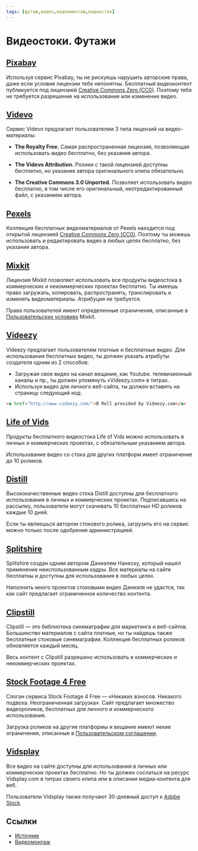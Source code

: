 ```yaml
---
tags: [футаж,видео,видеомонтаж,видеосток]
---
```

# Видеостоки. Футажи

## [Pixabay](https://pixabay.com/)

Используя сервис Pixabay, ты не рискуешь нарушить авторские права, даже если условия лицензии тебе непонятны. Бесплатный видеоконтент публикуется под лицензией [Creative Commons Zero (CC0)](https://creativecommons.org/publicdomain/zero/1.0/). Поэтому тебе не требуется разрешение на использование или изменение видео.

## [Videvo](https://www.videvo.net/)

Сервис Videvo предлагает пользователям 3 типа лицензий на видео-материалы:

- **The Royalty Free.** Самая распространенная лицензия, позволяющая использовать видео бесплатно, без указания автора.

- **The Videvo Attribution.** Ролики с такой лицензией доступны бесплатно, но указание автора оригинального клипа обязательно.

- **The Creative Commons 3.0 Unported.** Позволяет использовать видео бесплатно, в том числе его оригинальный, неотредактированный файл, с указанием автора.

## [Pexels](https://www.pexels.com/videos/)

Коллекция бесплатных видеоматериалов от Pexels находится под открытой лицензией [Creative Commons Zero (CC0)](https://creativecommons.org/publicdomain/zero/1.0/). Поэтому ты можешь использовать и редактировать видео в любых целях бесплатно, без указания автора.

## [Mixkit](https://mixkit.co/)

Лицензия Mixkit позволяет использовать все продукты видеостока в коммерческих и некоммерческих проектах бесплатно. Ты имеешь право загружать, копировать, распространять, транслировать и изменять видеоматериалы. Атрибуция не требуется.

Права пользователей имеют определенные ограничения, описанные в [Пользовательских условиях](https://mixkit.co/terms/) Mixkit.

## [Videezy](https://www.videezy.com/)

Videezy предлагает пользователям платные и бесплатные видео. Для использования бесплатных видео, ты должен указать атрибуты создателя одним из 2 способов:

- Загружая свое видео на канал вещания, как Youtube. телевизионный каналы и пр., ты должен упомянуть «Videezy.com» в титрах.
- Используя видео для личного веб-сайта, ты должен вставить на страницу следующий код:

```html
<a href="http://www.videezy.com/">B Roll provided by Videezy.com</a>
```

## [Life of Vids](http://www.lifeofvids.com/)

Продукты бесплатного видеостока Life of Vids можно использовать в личных и коммерческих проектах, с обязательным указанием автора.

Использование видео со стока для других платформ имеет ограничение до 10 роликов.

## [Distill](http://www.wedistill.io/)

Высококачественные видео стока Distill доступны для бесплатного использования в личных и коммерческих проектах. Подписавшись на рассылку, пользователи могут скачивать 10 бесплатных HD роликов каждые 10 дней.

Если ты являешься автором стокового ролика, загрузить его на сервис можно только после одобрения администрацией.

## [Splitshire](https://www.splitshire.com/category/video-2/)

Splitshire создан одним автором Даниэлем Нанеску, который нашел применение неиспользованным кадры. Все материалы на сайте бесплатны и доступны для использования в любых целях.

Наполнить много проектов стоковыми видео Даниэля не удастся, так как сайт предлагает ограниченное количество контента.

## [Clipstill](https://www.techradar.com/uk/news/the-best-free-stock-video-sites)

Clipstill — это библиотека синемаграфии для маркетинга и веб-сайтов. Большинство материалов с сайта платные, но ты найдешь также бесплатные стоковые синемаграфии. Коллекция бесплатных роликов обновляется каждый месяц.

Весь контент с Clipstill разрешено использовать в коммерческих и некоммерческих проектах.

## [Stock Footage 4 Free](https://www.stockfootageforfree.com/)

Слоган сервиса Stock Footage 4 Free — «Никаких взносов. Никакого подвоха. Неограниченная загрузка». Сайт предлагает множество видеороликов, бесплатных для личного и коммерческого использования.

Загрузка роликов на другие платформы и вещание имеют некие ограничения, описанные в [Пользовательском соглашении](https://www.stockfootageforfree.com/license-agreement/).

## [Vidsplay](https://www.vidsplay.com/)

Все видео на сайте доступны для использования в личных или коммерческих проектах бесплатно. Но ты должен сослаться на ресурс Vidsplay.com в титрах своего клипа или в описании медиа-контента для веб.

Пользователи Vidsplay также получают 30-дневный доступ к [Adobe Stock](https://stock.adobe.com/promo/firstmonthfree?tduid=6444b575331d56442564741635fd6c5b&as_channel=affiliate&as_campclass=redirect&as_source=arvato).

## Ссылки

- [Источник](https://videoinfographica.com/free-videostocks/)
- [Видеомонтаж](Видеомонтаж.md)
